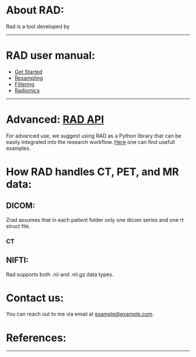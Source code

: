 # About RAD:

Rad is a tool developed by

---
# RAD user manual:
- [Get Started](get_started.md)
- [Resampling](resampling.md)
- [Filtering](filtering.md)
- [Radiomics](radiomics.md)
---
# Advanced: [RAD API](api.md)

For advanced use, we suggest using RAD as a Python library that can be easily integrated into the research workflow.
[Here](api.md) one can find usefull examples.


# How RAD handles CT, PET, and MR data:
## DICOM:
Zrad assumes that in each patient folder only one dicom series and one rt struct file.
### CT
## NIFTI:
Rad supports both .nii and .nii.gz data types.
 

# Contact us:

You can reach out to me via email at [example@example.com](mailto:example@example.com).

# References:
---

